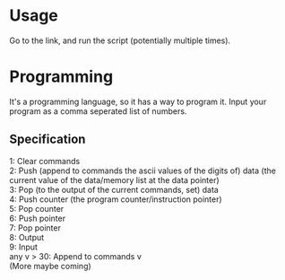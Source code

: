 # Usage
Go to the link, and run the script (potentially multiple times).
# Programming
It's a programming language, so it has a way to program it. Input your program as a comma seperated list of numbers.
## Specification
1: Clear commands  
2: Push (append to commands the ascii values of the digits of) data (the current value of the data/memory list at the data pointer)  
3: Pop (to the output of the current commands, set) data  
4: Push counter (the program counter/instruction pointer)  
5: Pop counter  
6: Push pointer  
7: Pop pointer  
8: Output  
9: Input  
any v > 30: Append to commands v  
(More maybe coming)
